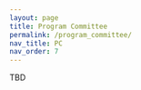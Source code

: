 ```yaml
---
layout: page
title: Program Committee
permalink: /program_committee/
nav_title: PC
nav_order: 7
---
```

TBD



